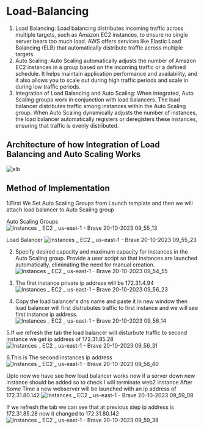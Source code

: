 # Load-Balancing
1. Load Balancing:
Load balancing distributes incoming traffic across multiple targets, such as Amazon EC2 instances, to ensure no single server bears too much load. AWS offers services like Elastic Load Balancing (ELB) that automatically distribute traffic across multiple targets.
2. Auto Scaling:
Auto Scaling automatically adjusts the number of Amazon EC2 instances in a group based on the incoming traffic or a defined schedule. It helps maintain application performance and availability, and it also allows you to scale out during high traffic periods and scale in during low traffic periods.
3. Integration of Load Balancing and Auto Scaling:
When integrated, Auto Scaling groups work in conjunction with load balancers. The load balancer distributes traffic among instances within the Auto Scaling group. When Auto Scaling dynamically adjusts the number of instances, the load balancer automatically registers or deregisters these instances, ensuring that traffic is evenly distributed.

## Architecture of how Integration of Load Balancing and Auto Scaling Works
![elb](https://github.com/samanth2012/Load-Balancing/assets/114215621/22bc9125-b372-4e53-862c-28bcfa574bee)

## Method of Implementation
1.First We Set Auto Scaling Groups from Launch template and then we will attach load balancer to Auto Scaling group


Auto Scaling Groups
![Instances _ EC2 _ us-east-1 - Brave 20-10-2023 09_55_13](https://github.com/samanth2012/Load-Balancing/assets/114215621/9df120f4-e787-4d43-86e7-aa1b6a03c271)


Load Balancer
![Instances _ EC2 _ us-east-1 - Brave 20-10-2023 09_55_23](https://github.com/samanth2012/Load-Balancing/assets/114215621/9dc11018-df9a-494c-bf58-144341044735)


2. Specify desired capacity and maximum capacity for instances in the Auto Scaling group. Provide a user script so that instances are launched automatically, eliminating the need for manual creation.
![Instances _ EC2 _ us-east-1 - Brave 20-10-2023 09_54_55](https://github.com/samanth2012/Load-Balancing/assets/114215621/7eabc959-7a15-4f3a-80c6-dec40fbee201)


3. The first instance private ip address will be 172.31.4.94
![Instances _ EC2 _ us-east-1 - Brave 20-10-2023 09_56_23](https://github.com/samanth2012/Load-Balancing/assets/114215621/3202043c-f03b-4aad-9650-a9de0d06c462)


5. Copy the load balancer's dns name and paste it in new window then load balancer will first distrubutes traffic to first instance and we will see first instance ip address.
![Instances _ EC2 _ us-east-1 - Brave 20-10-2023 09_56_14](https://github.com/samanth2012/Load-Balancing/assets/114215621/dab095b6-f747-4c00-aa4d-cec4229b95ef)

5.If we refresh the tab the load balancer will disturbute traffic to second instance we get ip address of 172.31.85.28
![Instances _ EC2 _ us-east-1 - Brave 20-10-2023 09_56_31](https://github.com/samanth2012/Load-Balancing/assets/114215621/22c02b54-5335-4679-a6c5-61a0f8b192bd)

6.This is The second instances ip address
![Instances _ EC2 _ us-east-1 - Brave 20-10-2023 09_56_40](https://github.com/samanth2012/Load-Balancing/assets/114215621/98f68a28-137d-418b-a1ef-a9a546515a34)

Upto now we have see how load balancer works now if a server down new instance should be added so to check I will terminate web2 instance
After Some Time a new webserver will be launched with an ip address of 172.31.80.142
![Instances _ EC2 _ us-east-1 - Brave 20-10-2023 09_59_08](https://github.com/samanth2012/Load-Balancing/assets/114215621/ce6718f5-c31e-46a4-83f5-0e7d835809c1)

If we refresh the tab we can see that at previous step ip address is 172.31.85.28 now it changed to 172.31.80.142
![Instances _ EC2 _ us-east-1 - Brave 20-10-2023 09_59_38](https://github.com/samanth2012/Load-Balancing/assets/114215621/a48dc3bb-e348-4e91-b8fa-3a04cebc5cdb)
